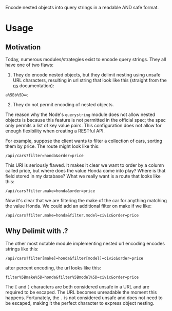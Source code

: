 Encode nested objects into query strings in a readable AND safe format.

# Usage

## Motivation

Today, numerous modules/strategies exist to encode query strings. They all have one of two flaws:

1.  They do encode nested objects, but they delimit nesting using unsafe URL characters, resulting in url string that look like this (straight from the [qs](https://www.npmjs.com/package/qs) documentation):

`a%5Bb%5D=c`

2.  They do not permit encoding of nested objects.

The reason why the Node's `querystring` module does not allow nested objects is because this feature is not permitted in the official spec; the spec only permits a list of key value pairs. This configuration does not allow for enough flexibility when creating a RESTful API.

For example, suppose the client wants to filter a collection of cars, sorting them by price. The route might look like this:

`/api/cars?filter=honda&order=price`

This URI is seriously flawed. It makes it clear we want to order by a column called price, but where does the value Honda come into play? Where is that field stored in my database? What we really want is a route that looks like this:

`/api/cars?filter.make=honda&order=price`

Now it's clear that we are filtering the make of the car for anything matching the value Honda. We could add an additional filter on make if we like:

`/api/cars?filter.make=honda&filter.model=civic&order=price`

## Why Delimit with .?

The other most notable module implementing nested url encoding encodes strings like this:

`/api/cars?filter[make]=honda&filter[model]=civic&order=price`

after percent encoding, the url looks like this:

`filter%5Bmake%5D=honda&filter%5Bmodel%5D=civic&order=price`

The `[` and `]` characters are both considered unsafe in a URL and are required to be escaped. The URL becomes unreadable the moment this happens. Fortunately, the `.` is not considered unsafe and does not need to be escaped, making it the perfect character to express object nesting.
